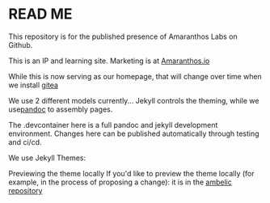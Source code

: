 # READ ME

This repository is for the published presence of Amaranthos Labs on Github.

This is an IP and learning site. Marketing is at [Amaranthos.io](https://amaranthos.io)

While this is now serving as our homepage, that will change over time when we install [gitea](https://docs.gitea.io/en-us/)

We use 2 different models currently...
Jekyll controls the theming, while we use[pandoc](https://pandoc.org/) to assembly pages.

The .devcontainer here is a full pandoc and jekyll development environment. Changes here can be published automatically through testing and ci/cd.

We use Jekyll Themes:

Previewing the theme locally
If you'd like to preview the theme locally (for example, in the process of proposing a change):
it is in the [ambelic repository](https://github.com/amaranthoslabs/ambelic)
